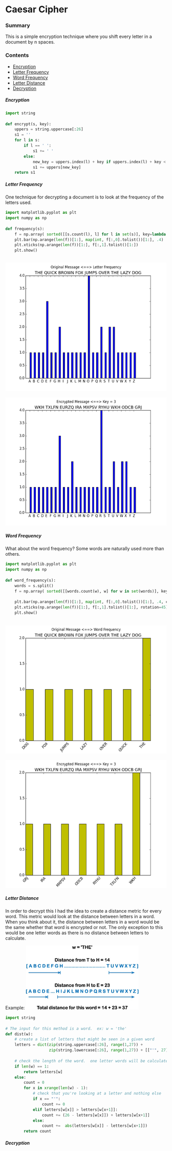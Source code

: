 # Caesar Cipher

### Summary
This is a simple encryption technique where you shift every letter in a document by n spaces.  

### Contents
 - [Encryption](https://github.com/gravity226/Cryptography/tree/master/Caesar_Cipher_Encryption#encryption)
 - [Letter Frequency](https://github.com/gravity226/Cryptography/tree/master/Caesar_Cipher_Encryption#letter-frequency)
 - [Word Frequency](https://github.com/gravity226/Cryptography/tree/master/Caesar_Cipher_Encryption#word-frequency)
 - [Letter Distance](https://github.com/gravity226/Cryptography/tree/master/Caesar_Cipher_Encryption#letter-distance)
 - [Decryption](https://github.com/gravity226/Cryptography/tree/master/Caesar_Cipher_Encryption#decryption)

##### Encryption
``` python
import string

def encrypt(s, key):
    uppers = string.uppercase[:26]
    s1 = ''
    for l in s:
        if l == ' ':
            s1 += ' '
        else:
            new_key = uppers.index(l) + key if uppers.index(l) + key < len(uppers) else uppers.index(l) + key - len(uppers)
            s1 += uppers[new_key]
    return s1
```

##### Letter Frequency
One technique for decrypting a document is to look at the frequency of the letters used.
```python
import matplotlib.pyplot as plt
import numpy as np

def frequency(s):
    f = np.array( sorted([[s.count(l), l] for l in set(s)], key=lambda z: z[1]) )
    plt.bar(np.arange(len(f))[1:], map(int, f[:,0].tolist())[1:], .4)
    plt.xticks(np.arange(len(f))[1:], f[:,1].tolist()[1:])
    plt.show()
```
<br />
<img src="https://github.com/gravity226/Cryptography/blob/master/Caesar_Cipher_Encryption/imgs/original_message.png" height="400" />
<br />
<br />
<img src="https://github.com/gravity226/Cryptography/blob/master/Caesar_Cipher_Encryption/imgs/encrypted_message.png" height="400" />

##### Word Frequency
What about the word frequency?  Some words are naturally used more than others.
``` python
import matplotlib.pyplot as plt
import numpy as np

def word_frequency(s):
    words = s.split()
    f = np.array( sorted([[words.count(w), w] for w in set(words)], key=lambda w: w[1]) )

    plt.bar(np.arange(len(f))[1:], map(int, f[:,0].tolist())[1:], .4, color='y')
    plt.xticks(np.arange(len(f))[1:], f[:,1].tolist()[1:], rotation=45)
    plt.show()
```
<br />
<img src="https://github.com/gravity226/Cryptography/blob/master/Caesar_Cipher_Encryption/imgs/wf_original.png" height="400" />
<br />
<br />
<img src="https://github.com/gravity226/Cryptography/blob/master/Caesar_Cipher_Encryption/imgs/wf_encrypted.png" height="400" />

##### Letter Distance
In order to decrypt this I had the idea to create a distance metric for every word.  This metric would look at the distance between letters in a word.  When you think about it, the distance between letters in a word would be the same whether that word is encrypted or not.  The only exception to this would be one letter words as there is no distance between letters to calculate.

Example:
<img src="https://github.com/gravity226/Cryptography/blob/master/Caesar_Cipher_Encryption/imgs/distance_example.jpg" height="200" />

```python
import string

# The input for this method is a word.  ex: w = 'the'
def dist(w):
    # create a list of letters that might be seen in a given word
    letters = dict(zip(string.uppercase[:26], range(1,27)) +
                   zip(string.lowercase[:26], range(1,27)) + [["'", 27], ['-', 28], ['/', 29]])

    # check the length of the word.  one letter words will be calculated differently
    if len(w) == 1:
        return letters[w]
    else:
        count = 0
        for x in xrange(len(w) - 1):
            # check that you're looking at a letter and nothing else
            if x == "'":
                count += 0
            elif letters[w[x]] > letters[w[x+1]]:
                count += (26 - letters[w[x]]) + letters[w[x+1]]
            else:
                count +=  abs(letters[w[x]] - letters[w[x+1]])
        return count
```

##### Decryption
